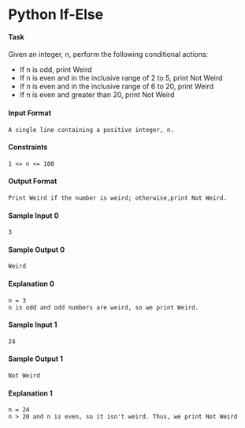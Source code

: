 # Python If-Else
#### Task
Given an integer, n, perform the following conditional actions:

* If n is odd, print Weird
* If n is even and in the inclusive range of 2 to 5, print Not Weird
* If n is even and in the inclusive range of 6 to 20, print Weird
* If n is even and greater than 20, print Not Weird

#### Input Format
    A single line containing a positive integer, n.

#### Constraints
    1 <= n <= 100

#### Output Format
    Print Weird if the number is weird; otherwise,print Not Weird.
#### Sample Input 0
    3
#### Sample Output 0
    Weird
#### Explanation 0
    n = 3
    n is odd and odd numbers are weird, so we print Weird.
#### Sample Input 1
    24
#### Sample Output 1
    Not Weird
#### Explanation 1
    n = 24
    n > 20 and n is even, so it isn't weird. Thus, we print Not Weird 
